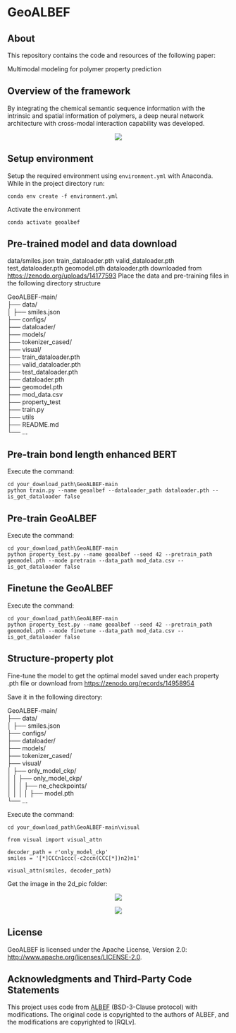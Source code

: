 # GeoALBEF
## About
This repository contains the code and resources of the following paper:

Multimodal modeling for polymer property prediction

## Overview of the framework
By integrating the chemical semantic sequence information with the intrinsic and spatial information of polymers, a deep neural network architecture with cross-modal interaction capability was developed. 

<p align="center">
<img  src="toc.png"> 
</p>

## **Setup environment**
Setup the required environment using `environment.yml` with Anaconda. While in the project directory run:

    conda env create -f environment.yml

Activate the environment

    conda activate geoalbef

## **Pre-trained model and data download**
data/smiles.json train_dataloader.pth valid_dataloader.pth test_dataloader.pth geomodel.pth dataloader.pth downloaded from https://zenodo.org/uploads/14177593
Place the data and pre-training files in the following directory structure

GeoALBEF-main/  
├── data/  
│ ├── smiles.json   
├── configs/     
├── dataloader/  
├── models/  
├── tokenizer_cased/    
├── visual/     
├── train_dataloader.pth    
├── valid_dataloader.pth    
├── test_dataloader.pth  
├── dataloader.pth  
├── geomodel.pth    
├── mod_data.csv    
├── property_test   
├── train.py    
├── utils   
├── README.md  
└── ...              

## **Pre-train bond length enhanced BERT**

Execute the command:

    cd your_download_path\GeoALBEF-main
    python train.py --name geoalbef --dataloader_path dataloader.pth --is_get_dataloader false

## **Pre-train GeoALBEF**

Execute the command:

    cd your_download_path\GeoALBEF-main
    python property_test.py --name geoalbef --seed 42 --pretrain_path geomodel.pth --mode pretrain --data_path mod_data.csv --is_get_dataloader false

## **Finetune the GeoALBEF**

Execute the command:

    cd your_download_path\GeoALBEF-main
    python property_test.py --name geoalbef --seed 42 --pretrain_path geomodel.pth --mode finetune --data_path mod_data.csv --is_get_dataloader false

## **Structure-property plot**
Fine-tune the model to get the optimal model saved under each property .pth file or download from https://zenodo.org/records/14958954

Save it in the following directory:

GeoALBEF-main/  
├── data/  
│ ├── smiles.json   
├── configs/     
├── dataloader/  
├── models/  
├── tokenizer_cased/    
├── visual/  
│ ├── only_model_ckp/  
│ │ ├── only_model_ckp/  
│ │ │ ├── ne_checkpoints/    
│ │ │ │ ├── model.pth  
└── ... 

Execute the command:

    cd your_download_path\GeoALBEF-main\visual

    from visual import visual_attn

    decoder_path = r'only_model_ckp'
    smiles = '[*]CCCn1ccc(-c2ccn(CCC[*])n2)n1'

    visual_attn(smiles, decoder_path)

Get the image in the 2d_pic folder:
<p align="center">
<img  src="geoalbef_Eea_fg_attention.png"> 
</p>
<p align="center">
<img  src="geoalbef_Eea_atoms_attention.png"> 
</p>

    
## License
GeoALBEF is licensed under the Apache License, Version 2.0: http://www.apache.org/licenses/LICENSE-2.0.

## Acknowledgments and Third-Party Code Statements
This project uses code from [ALBEF](https://github.com/salesforce/ALBEF?tab=BSD-3-Clause-1-ov-file) (BSD-3-Clause protocol) with modifications.
The original code is copyrighted to the authors of ALBEF, and the modifications are copyrighted to [RQLv].